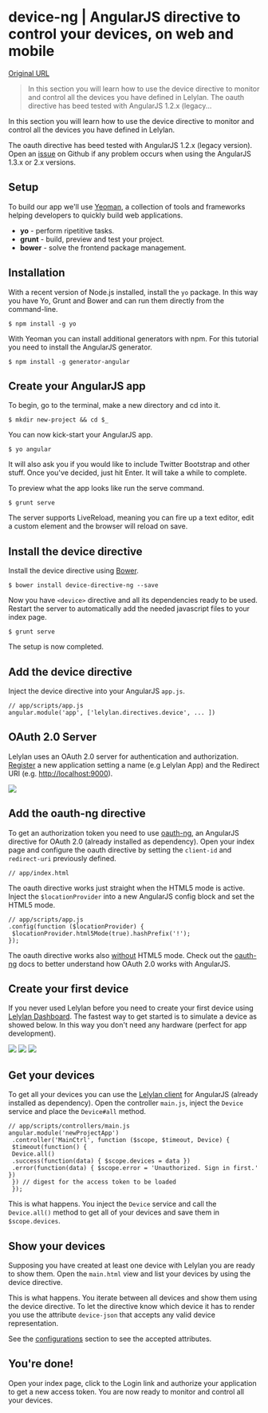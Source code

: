 # device-ng | AngularJS directive to control your devices, on web and mobile

[Original URL](http://lelylan.github.io/device-directive-ng/#introduction)

> In this section you will learn how to use the device directive to monitor and control all the devices you have defined in Lelylan. The oauth directive has beed tested with AngularJS 1.2.x (legacy...

In this section you will learn how to use the device directive to monitor and control all the devices you have defined in Lelylan.

The oauth directive has beed tested with AngularJS 1.2.x (legacy version). Open an [issue](https://github.com/lelylan/device-directive-ng/issues) on Github if any problem occurs when using the AngularJS 1.3.x or 2.x versions.

## Setup

To build our app we'll use [Yeoman](http://yeoman.io), a collection of tools and frameworks helping developers to quickly build web applications.

- **yo** - perform ripetitive tasks.
- **grunt** - build, preview and test your project.
- **bower** - solve the frontend package management.

## Installation

With a recent version of Node.js installed, install the `yo` package. In this way you have Yo, Grunt and Bower and can run them directly from the command-line.

```
$ npm install -g yo
```

With Yeoman you can install additional generators with npm. For this tutorial you need to install the AngularJS generator.

```
$ npm install -g generator-angular
```

## Create your AngularJS app

To begin, go to the terminal, make a new directory and cd into it.

```
$ mkdir new-project && cd $_
```

You can now kick-start your AngularJS app.

```
$ yo angular
```

It will also ask you if you would like to include Twitter Bootstrap and other stuff. Once you've decided, just hit Enter. It will take a while to complete.

To preview what the app looks like run the serve command.

```
$ grunt serve
```

The server supports LiveReload, meaning you can fire up a text editor, edit a custom element and the browser will reload on save.

## Install the device directive

Install the device directive using [Bower](http://bower.io/).

```
$ bower install device-directive-ng --save
```

Now you have `<device>` directive and all its dependencies ready to be used. Restart the server to automatically add the needed javascript files to your index page.

```
$ grunt serve
```

The setup is now completed.

## Add the device directive

Inject the device directive into your AngularJS `app.js`.

```
// app/scripts/app.js
angular.module('app', ['lelylan.directives.device', ... ])
```

## OAuth 2.0 Server

Lelylan uses an OAuth 2.0 server for authentication and authorization. [Register](http://people.lelylan.com/oauth/applications/new) a new application setting a name (e.g Lelylan App) and the Redirect URI (e.g. <http://localhost:9000>).

![](http://lelylan.github.io/device-directive-ng/public/images/application.png)

## Add the oauth-ng directive

To get an authorization token you need to use [oauth-ng](http://andreareginato.github.io/oauth-ng/), an AngularJS directive for OAuth 2.0 (already installed as dependency). Open your index page and configure the oauth directive by setting the `client-id` and `redirect-uri` previously defined.

```
// app/index.html
```

The oauth directive works just straight when the HTML5 mode is active. Inject the `$locationProvider` into a new AngularJS config block and set the HTML5 mode.

```
// app/scripts/app.js
.config(function ($locationProvider) {
 $locationProvider.html5Mode(true).hashPrefix('!');
});
```

The oauth directive works also [without](http://andreareginato.github.io/oauth-ng/#html5) HTML5 mode. Check out the [oauth-ng](http://andreareginato.github.io/oauth-ng/) docs to better understand how OAuth 2.0 works with AngularJS.

## Create your first device

If you never used Lelylan before you need to create your first device using [Lelylan Dashboard](http://lelylan.github.io/devices-dashboard-ng/#/create). The fastest way to get started is to simulate a device as showed below. In this way you don't need any hardware (perfect for app development).

![](http://lelylan.github.io/device-directive-ng/public/images/create-device/1.png) ![](http://lelylan.github.io/device-directive-ng/public/images/create-device/2.png) ![](http://lelylan.github.io/device-directive-ng/public/images/create-device/3.png)

## Get your devices

To get all your devices you can use the [Lelylan client](http://lelylan.github.io/lelylan-ng/) for AngularJS (already installed as dependency). Open the controller `main.js`, inject the `Device` service and place the `Device#all` method.

```
// app/scripts/controllers/main.js
angular.module('newProjectApp')
 .controller('MainCtrl', function ($scope, $timeout, Device) {
 $timeout(function() {
 Device.all()
 .success(function(data) { $scope.devices = data })
 .error(function(data) { $scope.error = 'Unauthorized. Sign in first.' })
 }) // digest for the access token to be loaded
 });
```

This is what happens. You inject the `Device` service and call the `Device.all()` method to get all of your devices and save them in `$scope.devices`.

## Show your devices

Supposing you have created at least one device with Lelylan you are ready to show them. Open the `main.html` view and list your devices by using the device directive.

This is what happens. You iterate between all devices and show them using the device directive. To let the directive know which device it has to render you use the attribute `device-json` that accepts any valid device representation.

See the [configurations](http://lelylan.github.io/device-directive-ng/#configurations) section to see the accepted attributes.

## You're done!

Open your index page, click to the Login link and authorize your application to get a new access token. You are now ready to monitor and control all your devices.
